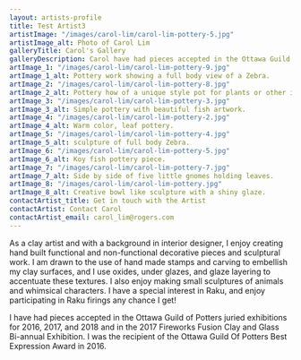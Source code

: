 ```yaml
---
layout: artists-profile
title: Test Artist3
artistImage: "/images/carol-lim/carol-lim-pottery-5.jpg"
artistImage_alt: Photo of Carol Lim
galleryTitle: Carol's Gallery
galleryDescription: Carol have had pieces accepted in the Ottawa Guild of Potters juried exhibitions for 2016, 2017, and 2018
artImage_1: "/images/carol-lim/carol-lim-pottery-9.jpg"
artImage_1_alt: Pottery work showing a full body view of a Zebra.
artImage_2: "/images/carol-lim/carol-lim-pottery-8.jpg"
artImage_2_alt: Pottery how of a unique style pot for plants or other items.
artImage_3: "/images/carol-lim/carol-lim-pottery-3.jpg"
artImage_3_alt: Simple pottery with beautiful fish artwork.
artImage_4: "/images/carol-lim/carol-lim-pottery-2.jpg"
artImage_4_alt: Warm color, leaf pottery.
artImage_5: "/images/carol-lim/carol-lim-pottery-4.jpg"
artImage_5_alt: sculpture of full body Zebra.
artImage_6: "/images/carol-lim/carol-lim-pottery-5.jpg"
artImage_6_alt: Koy fish pottery piece.
artImage_7: "/images/carol-lim/carol-lim-pottery-7.jpg"
artImage_7_alt: Side by side of five little gnomes holding leaves.
artImage_8: "/images/carol-lim/carol-lim-pottery.jpg"
artImage_8_alt: Creative bowl like sculpture with a shiny glaze.
contactArtist_title: Get in touch with the Artist
contactArtist: Contact Carol
contactArtist_email: carol_lim@rogers.com
---
```


As a clay artist and with a background in interior designer, I enjoy creating hand built functional and non-functional decorative pieces and sculptural work.  I am drawn to the use of hand made stamps and carving to embellish my clay surfaces, and I use oxides, under glazes, and glaze layering to accentuate these textures.  I also enjoy making small sculptures of animals and whimsical characters. I have a special interest in Raku, and enjoy participating in Raku firings any chance I get!

I have had pieces accepted in the Ottawa Guild of Potters juried exhibitions for 2016, 2017, and 2018 and in the 2017 Fireworks Fusion Clay and Glass Bi-annual Exhibition.  I was the recipient of the Ottawa Guild Of Potters Best Expression Award in 2016.
